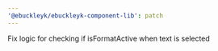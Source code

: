 ```yaml
---
'@ebuckleyk/ebuckleyk-component-lib': patch
---
```


Fix logic for checking if isFormatActive when text is selected
